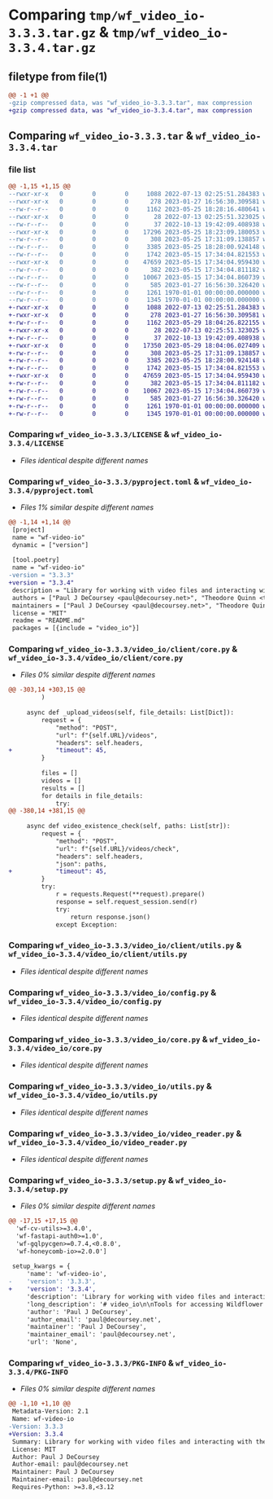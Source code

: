 # Comparing `tmp/wf_video_io-3.3.3.tar.gz` & `tmp/wf_video_io-3.3.4.tar.gz`

## filetype from file(1)

```diff
@@ -1 +1 @@
-gzip compressed data, was "wf_video_io-3.3.3.tar", max compression
+gzip compressed data, was "wf_video_io-3.3.4.tar", max compression
```

## Comparing `wf_video_io-3.3.3.tar` & `wf_video_io-3.3.4.tar`

### file list

```diff
@@ -1,15 +1,15 @@
--rwxr-xr-x   0        0        0     1088 2022-07-13 02:25:51.284383 wf_video_io-3.3.3/LICENSE
--rwxr-xr-x   0        0        0      278 2023-01-27 16:56:30.309581 wf_video_io-3.3.3/README.md
--rw-r--r--   0        0        0     1162 2023-05-25 18:28:16.480641 wf_video_io-3.3.3/pyproject.toml
--rwxr-xr-x   0        0        0       28 2022-07-13 02:25:51.323025 wf_video_io-3.3.3/video_io/__init__.py
--rw-r--r--   0        0        0       37 2022-10-13 19:42:09.408938 wf_video_io-3.3.3/video_io/client/__init__.py
--rwxr-xr-x   0        0        0    17296 2023-05-25 18:23:09.180053 wf_video_io-3.3.3/video_io/client/core.py
--rw-r--r--   0        0        0      308 2023-05-25 17:31:09.138857 wf_video_io-3.3.3/video_io/client/errors.py
--rw-r--r--   0        0        0     3385 2023-05-25 18:28:00.924148 wf_video_io-3.3.3/video_io/client/utils.py
--rw-r--r--   0        0        0     1742 2023-05-15 17:34:04.821553 wf_video_io-3.3.3/video_io/config.py
--rwxr-xr-x   0        0        0    47659 2023-05-15 17:34:04.959430 wf_video_io-3.3.3/video_io/core.py
--rw-r--r--   0        0        0      382 2023-05-15 17:34:04.811182 wf_video_io-3.3.3/video_io/log_retry.py
--rw-r--r--   0        0        0    10067 2023-05-15 17:34:04.860739 wf_video_io-3.3.3/video_io/utils.py
--rw-r--r--   0        0        0      585 2023-01-27 16:56:30.326420 wf_video_io-3.3.3/video_io/video_reader.py
--rw-r--r--   0        0        0     1261 1970-01-01 00:00:00.000000 wf_video_io-3.3.3/setup.py
--rw-r--r--   0        0        0     1345 1970-01-01 00:00:00.000000 wf_video_io-3.3.3/PKG-INFO
+-rwxr-xr-x   0        0        0     1088 2022-07-13 02:25:51.284383 wf_video_io-3.3.4/LICENSE
+-rwxr-xr-x   0        0        0      278 2023-01-27 16:56:30.309581 wf_video_io-3.3.4/README.md
+-rw-r--r--   0        0        0     1162 2023-05-29 18:04:26.822155 wf_video_io-3.3.4/pyproject.toml
+-rwxr-xr-x   0        0        0       28 2022-07-13 02:25:51.323025 wf_video_io-3.3.4/video_io/__init__.py
+-rw-r--r--   0        0        0       37 2022-10-13 19:42:09.408938 wf_video_io-3.3.4/video_io/client/__init__.py
+-rwxr-xr-x   0        0        0    17350 2023-05-29 18:04:06.027409 wf_video_io-3.3.4/video_io/client/core.py
+-rw-r--r--   0        0        0      308 2023-05-25 17:31:09.138857 wf_video_io-3.3.4/video_io/client/errors.py
+-rw-r--r--   0        0        0     3385 2023-05-25 18:28:00.924148 wf_video_io-3.3.4/video_io/client/utils.py
+-rw-r--r--   0        0        0     1742 2023-05-15 17:34:04.821553 wf_video_io-3.3.4/video_io/config.py
+-rwxr-xr-x   0        0        0    47659 2023-05-15 17:34:04.959430 wf_video_io-3.3.4/video_io/core.py
+-rw-r--r--   0        0        0      382 2023-05-15 17:34:04.811182 wf_video_io-3.3.4/video_io/log_retry.py
+-rw-r--r--   0        0        0    10067 2023-05-15 17:34:04.860739 wf_video_io-3.3.4/video_io/utils.py
+-rw-r--r--   0        0        0      585 2023-01-27 16:56:30.326420 wf_video_io-3.3.4/video_io/video_reader.py
+-rw-r--r--   0        0        0     1261 1970-01-01 00:00:00.000000 wf_video_io-3.3.4/setup.py
+-rw-r--r--   0        0        0     1345 1970-01-01 00:00:00.000000 wf_video_io-3.3.4/PKG-INFO
```

### Comparing `wf_video_io-3.3.3/LICENSE` & `wf_video_io-3.3.4/LICENSE`

 * *Files identical despite different names*

### Comparing `wf_video_io-3.3.3/pyproject.toml` & `wf_video_io-3.3.4/pyproject.toml`

 * *Files 1% similar despite different names*

```diff
@@ -1,14 +1,14 @@
 [project]
 name = "wf-video-io"
 dynamic = ["version"]
 
 [tool.poetry]
 name = "wf-video-io"
-version = "3.3.3"
+version = "3.3.4"
 description = "Library for working with video files and interacting with the wildflower video-service"
 authors = ["Paul J DeCoursey <paul@decoursey.net>", "Theodore Quinn <ted.quinn@wildflowerschools.org>"]
 maintainers = ["Paul J DeCoursey <paul@decoursey.net>", "Theodore Quinn <ted.quinn@wildflowerschools.org>", "Benjamin Jaffe-Talberg <ben.talberg@gmail.com>"]
 license = "MIT"
 readme = "README.md"
 packages = [{include = "video_io"}]
```

### Comparing `wf_video_io-3.3.3/video_io/client/core.py` & `wf_video_io-3.3.4/video_io/client/core.py`

 * *Files 0% similar despite different names*

```diff
@@ -303,14 +303,15 @@
         )
 
     async def _upload_videos(self, file_details: List[Dict]):
         request = {
             "method": "POST",
             "url": f"{self.URL}/videos",
             "headers": self.headers,
+            "timeout": 45,
         }
 
         files = []
         videos = []
         results = []
         for details in file_details:
             try:
@@ -380,14 +381,15 @@
 
     async def video_existence_check(self, paths: List[str]):
         request = {
             "method": "POST",
             "url": f"{self.URL}/videos/check",
             "headers": self.headers,
             "json": paths,
+            "timeout": 45,
         }
         try:
             r = requests.Request(**request).prepare()
             response = self.request_session.send(r)
             try:
                 return response.json()
             except Exception:
```

### Comparing `wf_video_io-3.3.3/video_io/client/utils.py` & `wf_video_io-3.3.4/video_io/client/utils.py`

 * *Files identical despite different names*

### Comparing `wf_video_io-3.3.3/video_io/config.py` & `wf_video_io-3.3.4/video_io/config.py`

 * *Files identical despite different names*

### Comparing `wf_video_io-3.3.3/video_io/core.py` & `wf_video_io-3.3.4/video_io/core.py`

 * *Files identical despite different names*

### Comparing `wf_video_io-3.3.3/video_io/utils.py` & `wf_video_io-3.3.4/video_io/utils.py`

 * *Files identical despite different names*

### Comparing `wf_video_io-3.3.3/video_io/video_reader.py` & `wf_video_io-3.3.4/video_io/video_reader.py`

 * *Files identical despite different names*

### Comparing `wf_video_io-3.3.3/setup.py` & `wf_video_io-3.3.4/setup.py`

 * *Files 0% similar despite different names*

```diff
@@ -17,15 +17,15 @@
  'wf-cv-utils>=3.4.0',
  'wf-fastapi-auth0>=1.0',
  'wf-gqlpycgen>=0.7.4,<0.8.0',
  'wf-honeycomb-io>=2.0.0']
 
 setup_kwargs = {
     'name': 'wf-video-io',
-    'version': '3.3.3',
+    'version': '3.3.4',
     'description': 'Library for working with video files and interacting with the wildflower video-service',
     'long_description': '# video_io\n\nTools for accessing Wildflower video data\n\n## Test\n\nTests are written with *behave* and *pytest*. As of 11/10/2022, *behave* tests are not functional.\n\n__Run pytest tests__\n\n```pytest```\n\n## Task list\n* ~~Add ability to request concatenation of videos~~ (11/7/2022)\n',
     'author': 'Paul J DeCoursey',
     'author_email': 'paul@decoursey.net',
     'maintainer': 'Paul J DeCoursey',
     'maintainer_email': 'paul@decoursey.net',
     'url': 'None',
```

### Comparing `wf_video_io-3.3.3/PKG-INFO` & `wf_video_io-3.3.4/PKG-INFO`

 * *Files 0% similar despite different names*

```diff
@@ -1,10 +1,10 @@
 Metadata-Version: 2.1
 Name: wf-video-io
-Version: 3.3.3
+Version: 3.3.4
 Summary: Library for working with video files and interacting with the wildflower video-service
 License: MIT
 Author: Paul J DeCoursey
 Author-email: paul@decoursey.net
 Maintainer: Paul J DeCoursey
 Maintainer-email: paul@decoursey.net
 Requires-Python: >=3.8,<3.12
```

